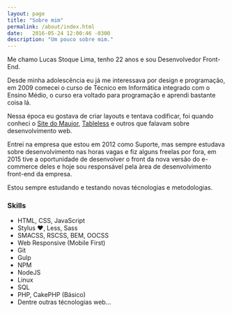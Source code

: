 ```yaml
---
layout: page
title: "Sobre mim"
permalink: /about/index.html
date:   2016-05-24 12:00:46 -0300
description: "Um pouco sobre mim."
---
```


Me chamo Lucas Stoque Lima, tenho 22 anos e sou Desenvolvedor Front-End. 

Desde minha adolescência eu já me interessava por design e programação, em 2009 comecei o curso de Técnico em Informática integrado com o Ensino Médio, o curso era voltado para programação e aprendi bastante coisa lá. 

Nessa época eu gostava de criar layouts e tentava codificar, foi quando conheci o [Site do Maujor](http://www.maujor.com/), [Tableless](http://tableless.com.br/) e outros que falavam sobre desenvolvimento web. 

Entrei na empresa que estou em 2012 como Suporte, mas sempre estudava sobre desenvolvimento nas horas vagas e fiz alguns freelas por fora, em 2015 tive a oportunidade de desenvolver o front da nova versão do e-commerce deles e hoje sou responsável pela àrea de desenvolvimento front-end da empresa.

Estou sempre estudando e testando novas técnologias e metodologias.

### Skills
* HTML, CSS, JavaScript
* Stylus ❤, Less, Sass
* SMACSS, RSCSS, BEM, OOCSS
* Web Responsive (Mobile First)
* Git
* Gulp
* NPM
* NodeJS
* Linux
* SQL 
* PHP, CakePHP (Básico)
* Dentre outras técnologias web...
